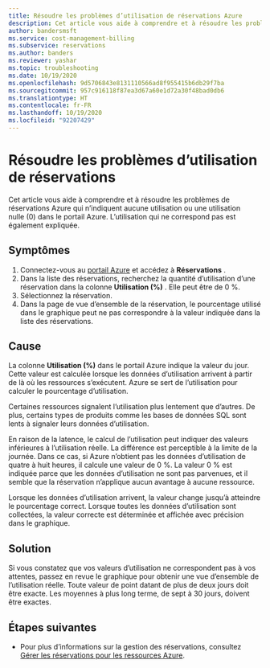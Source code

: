 ```yaml
---
title: Résoudre les problèmes d’utilisation de réservations Azure
description: Cet article vous aide à comprendre et à résoudre les problèmes de réservations Azure qui n’indiquent aucune utilisation ou une utilisation nulle (0) dans le portail Azure. L’utilisation qui ne correspond pas est également expliquée.
author: bandersmsft
ms.service: cost-management-billing
ms.subservice: reservations
ms.author: banders
ms.reviewer: yashar
ms.topic: troubleshooting
ms.date: 10/19/2020
ms.openlocfilehash: 9d5706843e8131110566ad8f955415b6db29f7ba
ms.sourcegitcommit: 957c916118f87ea3d67a60e1d72a30f48bad0db6
ms.translationtype: HT
ms.contentlocale: fr-FR
ms.lasthandoff: 10/19/2020
ms.locfileid: "92207429"
---
```

# <a name="troubleshoot-reservation-utilization"></a>Résoudre les problèmes d’utilisation de réservations

Cet article vous aide à comprendre et à résoudre les problèmes de réservations Azure qui n’indiquent aucune utilisation ou une utilisation nulle (0) dans le portail Azure. L’utilisation qui ne correspond pas est également expliquée.

## <a name="symptoms"></a>Symptômes

1. Connectez-vous au [portail Azure](https://portal.azure.com) et accédez à **Réservations** .
1. Dans la liste des réservations, recherchez la quantité d’utilisation d’une réservation dans la colonne **Utilisation (%)** . Elle peut être de 0 %.
1. Sélectionnez la réservation.
1. Dans la page de vue d’ensemble de la réservation, le pourcentage utilisé dans le graphique peut ne pas correspondre à la valeur indiquée dans la liste des réservations.

## <a name="cause"></a>Cause

La colonne **Utilisation (%)** dans le portail Azure indique la valeur du jour. Cette valeur est calculée lorsque les données d’utilisation arrivent à partir de là où les ressources s’exécutent. Azure se sert de l’utilisation pour calculer le pourcentage d’utilisation.

Certaines ressources signalent l’utilisation plus lentement que d’autres. De plus, certains types de produits comme les bases de données SQL sont lents à signaler leurs données d’utilisation.

En raison de la latence, le calcul de l’utilisation peut indiquer des valeurs inférieures à l’utilisation réelle. La différence est perceptible à la limite de la journée. Dans ce cas, si Azure n’obtient pas les données d’utilisation de quatre à huit heures, il calcule une valeur de 0 %. La valeur 0 % est indiquée parce que les données d’utilisation ne sont pas parvenues, et il semble que la réservation n’applique aucun avantage à aucune ressource.

Lorsque les données d’utilisation arrivent, la valeur change jusqu’à atteindre le pourcentage correct. Lorsque toutes les données d’utilisation sont collectées, la valeur correcte est déterminée et affichée avec précision dans le graphique.

## <a name="solution"></a>Solution

Si vous constatez que vos valeurs d’utilisation ne correspondent pas à vos attentes, passez en revue le graphique pour obtenir une vue d’ensemble de l’utilisation réelle. Toute valeur de point datant de plus de deux jours doit être exacte. Les moyennes à plus long terme, de sept à 30 jours, doivent être exactes.

## <a name="next-steps"></a>Étapes suivantes

- Pour plus d’informations sur la gestion des réservations, consultez [Gérer les réservations pour les ressources Azure](manage-reserved-vm-instance.md).